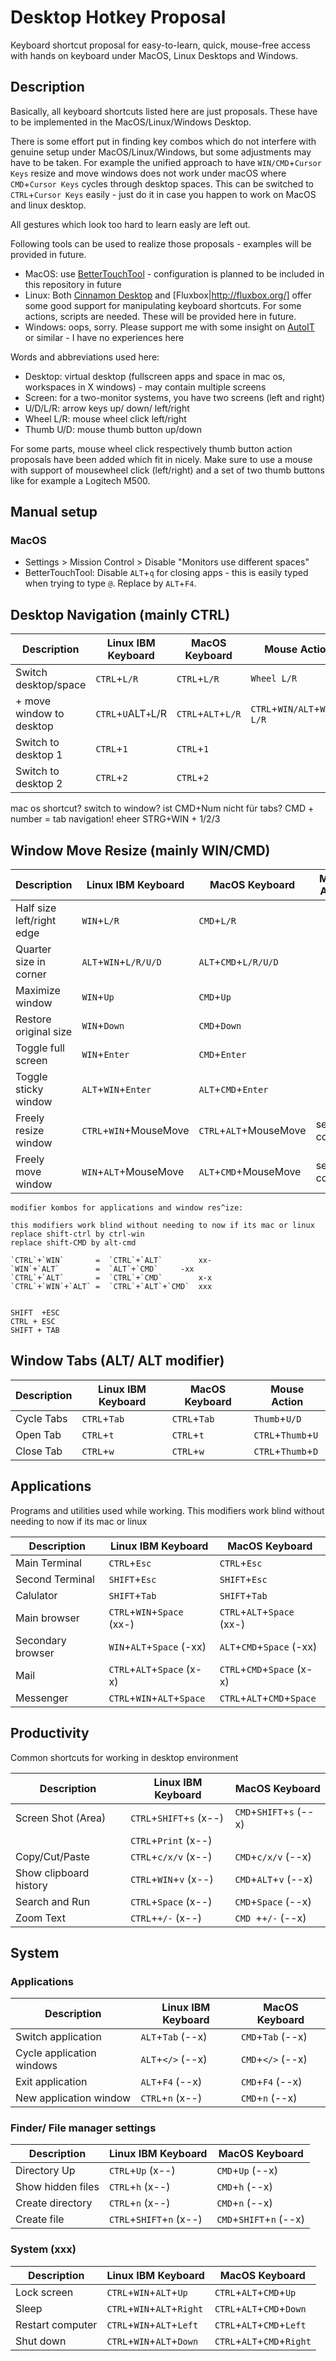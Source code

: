 # Desktop Hotkey Proposal
Keyboard shortcut proposal for easy-to-learn, quick, mouse-free access with hands on keyboard under MacOS, Linux Desktops and Windows.

## Description
Basically, all keyboard shortcuts listed here are just proposals. These have to be implemented in the MacOS/Linux/Windows Desktop. 

There is some effort put in finding key combos which do not interfere with genuine setup under MacOS/Linux/Windows, but some adjustments may have to be taken. For example the unified approach to have `WIN/CMD`+`Cursor Keys` resize and move windows does not work under macOS where `CMD`+`Cursor Keys` cycles through desktop spaces. This can be switched to `CTRL`+`Cursor Keys` easily - just do it in case you happen to work on MacOS and linux desktop.

All gestures which look too hard to learn easly are left out. 

Following tools can be used to realize those proposals - examples will be provided in future.

* MacOS: use [BetterTouchTool](https://folivora.ai/) - configuration is planned to be included in this repository in future
* Linux: Both [Cinnamon Desktop](https://linuxmint.com/download.php) and [Fluxbox|http://fluxbox.org/]  offer some good support for manipulating keyboard shortcuts. For some actions, scripts are needed. These will be provided here in future.
* Windows: oops, sorry. Please support me with some insight on [AutoIT](https://www.autoitscript.com/site/autoit/) or similar - I have no experiences here

Words and abbreviations used here:

* Desktop: virtual desktop (fullscreen apps and space in mac os, workspaces in X windows) - may contain multiple screens
* Screen: for a two-monitor systems, you have two screens (left and right)
* U/D/L/R: arrow keys up/ down/ left/right
* Wheel L/R: mouse wheel click left/right
* Thumb U/D: mouse thumb button up/down

For some parts, mouse wheel click respectively thumb button action proposals have been added which fit in nicely. Make sure to use a mouse with support of mousewheel click (left/right) and a set of two thumb buttons like for example a Logitech M500.

## Manual setup


### MacOS

* Settings > Mission Control > Disable "Monitors use different spaces"
* BetterTouchTool: Disable `ALT`+`q` for closing apps - this is easily typed when trying to type `@`. Replace by `ALT`+`F4`.


## Desktop Navigation (mainly CTRL)

|Description              |Linux IBM Keyboard       | MacOS Keyboard          |Mouse Action                    |
|-------------------------|-------------------------|-------------------------|--------------------------------|
|Switch desktop/space     |`CTRL`+`L/R`             |`CTRL`+`L/R`             |`Wheel L/R`                     |
|+ move window to desktop |`CTRL`+`U`ALT`+`L/R      |`CTRL`+`ALT`+`L/R`       |`CTRL`+`WIN/ALT`+`Wheel L/R`    |
|Switch to desktop 1      |`CTRL`+`1`               |`CTRL`+`1`               |                                |
|Switch to desktop 2      |`CTRL`+`2`               |`CTRL`+`2`               |                                |

mac os shortcut? switch to window? ist CMD+Num nicht für tabs? CMD + number = tab navigation!
eheer STRG+WIN + 1/2/3


## Window Move Resize (mainly WIN/CMD)

|Description              |Linux IBM Keyboard       | MacOS Keyboard          |Mouse Action             |
|-------------------------|-------------------------|-------------------------|-------------------------|
|Half size left/right edge|`WIN`+`L/R`              |`CMD`+`L/R`              |                         |
|Quarter size in corner   |`ALT`+`WIN`+`L/R/U/D`    |`ALT`+`CMD`+`L/R/U/D`    |                         |
|Maximize window          |`WIN`+`Up`               |`CMD`+`Up`               |                         |
|Restore original size    |`WIN`+`Down`             |`CMD`+`Down`             |                         |
|Toggle full screen       |`WIN`+`Enter`            |`CMD`+`Enter`            |                         |
|Toggle sticky window     |`ALT`+`WIN`+`Enter`      |`ALT`+`CMD`+`Enter`      |                         |
|Freely resize window     |`CTRL`+`WIN`+MouseMove   |`CTRL`+`ALT`+MouseMove   |see left columns         |
|Freely move window       |`WIN`+`ALT`+MouseMove    |`ALT`+`CMD`+MouseMove    |see left columns         |

```
modifier kombos for applications and window res^ize:

this modifiers work blind without needing to now if its mac or linux
replace shift-ctrl by ctrl-win
replace shift-CMD by alt-cmd

`CTRL`+`WIN`       =  `CTRL`+`ALT`        xx-  
`WIN`+`ALT`        =  `ALT`+`CMD`	  -xx
`CTRL`+`ALT`       =  `CTRL`+`CMD`        x-x  
`CTRL`+`WIN`+`ALT` =  `CTRL`+`ALT`+`CMD`  xxx


SHIFT  +ESC
CTRL + ESC
SHIFT + TAB
```


## Window Tabs (ALT/ ALT modifier)

|Description              |Linux IBM Keyboard       | MacOS Keyboard          |Mouse Action             |
|-------------------------|-------------------------|-------------------------|-------------------------|
|Cycle Tabs               |`CTRL`+`Tab`             |`CTRL`+`Tab`             |`Thumb`+`U/D`            |
|Open Tab                 |`CTRL`+`t`               |`CTRL`+`t`               |`CTRL`+`Thumb`+`U`       |
|Close Tab                |`CTRL`+`w`               |`CTRL`+`w`               |`CTRL`+`Thumb`+`D`       |


## Applications 
Programs and utilities used while working. This modifiers work blind without needing to now if its mac or linux


|Description              |Linux IBM Keyboard         | MacOS Keyboard            |
|-------------------------|---------------------------|---------------------------|
|Main Terminal            |`CTRL`+`Esc`               |`CTRL`+`Esc`               |
|Second Terminal          |`SHIFT`+`Esc`              |`SHIFT`+`Esc`              |
|Calulator                |`SHIFT`+`Tab`              |`SHIFT`+`Tab`              |
|Main browser             |`CTRL`+`WIN`+`Space` (xx-) |`CTRL`+`ALT`+`Space` (xx-) |   
|Secondary browser        |`WIN`+`ALT`+`Space`  (-xx) |`ALT`+`CMD`+`Space`  (-xx) |  
|Mail                     |`CTRL`+`ALT`+`Space` (x-x) |`CTRL`+`CMD`+`Space` (x-x) |  
|Messenger                |`CTRL`+`WIN`+`ALT`+`Space` |`CTRL`+`ALT`+`CMD`+`Space` |  


## Productivity

Common shortcuts for working in desktop environment


|Description              |Linux IBM Keyboard         | MacOS Keyboard              |
|-------------------------|---------------------------|-----------------------------|
|Screen Shot (Area)       |`CTRL`+`SHIFT`+`s`  (x--)  |`CMD`+`SHIFT`+`s`    (--x)   |
|                         |`CTRL`+`Print`      (x--)  |                             |
|Copy/Cut/Paste           |`CTRL`+`c/x/v`      (x--)  |`CMD`+`c/x/v`        (--x)   |
|Show clipboard history   |`CTRL`+`WIN`+`v`    (x--)  |`CMD`+`ALT`+`v`      (--x)   |
|Search and Run           |`CTRL`+`Space`      (x--)  |`CMD`+`Space`        (--x)   |
|Zoom Text                |`CTRL`+`+/-`        (x--)  |`CMD `+`+/-`         (--x)   |


## System


### Applications

|Description              |Linux IBM Keyboard         | MacOS Keyboard           |
|-------------------------|---------------------------|--------------------------|
|Switch application       |`ALT`+`Tab` (--x)          |`CMD`+`Tab`  (--x)        |
|Cycle application windows|`ALT`+`</>` (--x)          |`CMD`+`</>`  (--x)        |
|Exit application         |`ALT`+`F4`  (--x)          |`CMD`+`F4`   (--x)        |
|New application window   |`CTRL`+`n`  (x--)          |`CMD`+`n`    (--x)        |

### Finder/ File manager settings

|Description              |Linux IBM Keyboard         | MacOS Keyboard           |
|-------------------------|---------------------------|--------------------------|
|Directory Up             |`CTRL`+`Up`        (x--)   |`CMD`+`Up`        (--x)   |
|Show hidden files        |`CTRL`+`h`         (x--)   |`CMD`+`h`         (--x)   |
|Create directory         |`CTRL`+`n`         (x--)   |`CMD`+`n`         (--x)   |
|Create file              |`CTRL`+`SHIFT`+`n` (x--)   |`CMD`+`SHIFT`+`n` (--x)   |

### System (xxx)

|Description              |Linux IBM Keyboard         | MacOS Keyboard           |
|-------------------------|---------------------------|--------------------------|
|Lock screen              |`CTRL`+`WIN`+`ALT`+`Up`    |`CTRL`+`ALT`+`CMD`+`Up`   |
|Sleep                    |`CTRL`+`WIN`+`ALT`+`Right` |`CTRL`+`ALT`+`CMD`+`Down` |
|Restart computer         |`CTRL`+`WIN`+`ALT`+`Left`  |`CTRL`+`ALT`+`CMD`+`Left` |
|Shut down                |`CTRL`+`WIN`+`ALT`+`Down`  |`CTRL`+`ALT`+`CMD`+`Right`|
